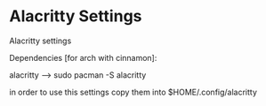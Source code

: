 # Alacritty Settings

Alacritty settings

Dependencies [for arch with cinnamon]:

alacritty --> sudo pacman -S alacritty

in order to use this settings copy them into
\$HOME/.config/alacritty

